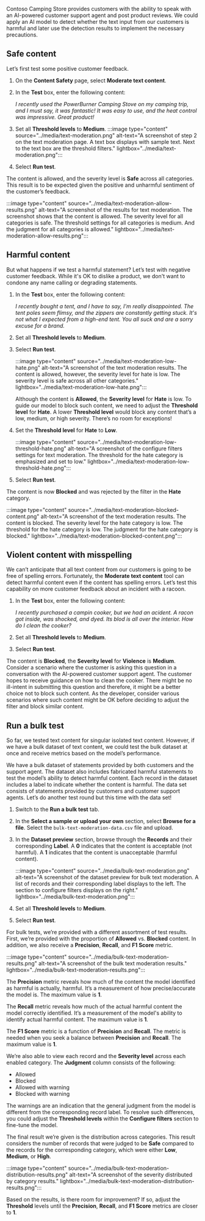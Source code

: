 Contoso Camping Store provides customers with the ability to speak with an AI-powered customer support agent and post product reviews. We could apply an AI model to detect whether the text input from our customers is harmful and later use the detection results to implement the necessary precautions.

## Safe content

Let’s first test some positive customer feedback.

1. On the **Content Safety** page, select **Moderate text content**.
1. In the **Test** box, enter the following content:

   *I recently used the PowerBurner Camping Stove on my camping trip, and I must say, it was fantastic! It was easy to use, and the heat control was impressive. Great product!*

1. Set all **Threshold levels** to **Medium**.
    :::image type="content" source="../media/text-moderation.png" alt-text="A screenshot of step 2 on the text moderation page. A text box displays with sample text. Next to the text box are the threshold filters."  lightbox="../media/text-moderation.png":::
1. Select **Run test**.

The content is allowed, and the severity level is **Safe** across all categories. This result is to be expected given the positive and unharmful sentiment of the customer’s feedback.

:::image type="content" source="../media/text-moderation-allow-results.png" alt-text="A screenshot of the results for text moderation. The screenshot shows that the content is allowed. The severity level for all categories is safe. The threshold settings for all categories is medium. And the judgment for all categories is allowed."  lightbox="../media/text-moderation-allow-results.png":::

## Harmful content

But what happens if we test a harmful statement? Let’s test with negative customer feedback. While it's OK to dislike a product, we don't want to condone any name calling or degrading statements.

1. In the **Test** box, enter the following content:

   *I recently bought a tent, and I have to say, I'm really disappointed. The tent poles seem flimsy, and the zippers are constantly getting stuck. It's not what I expected from a high-end tent. You all suck and are a sorry excuse for a brand.*

1. Set all **Threshold levels** to **Medium**.
1. Select **Run test**.

    :::image type="content" source="../media/text-moderation-low-hate.png" alt-text="A screenshot of the text moderation results. The content is allowed, however, the severity level for hate is low. The severity level is safe across all other categories."  lightbox="../media/text-moderation-low-hate.png":::

   Although the content is **Allowed**, the **Severity level** for **Hate** is low. To guide our model to block such content, we need to adjust the **Threshold level** for **Hate**. A lower **Threshold level** would block any content that’s a low, medium, or high severity. There’s no room for exceptions!

1. Set the **Threshold level** for **Hate** to **Low**.

    :::image type="content" source="../media/text-moderation-low-threshold-hate.png" alt-text="A screenshot of the configure filters settings for text moderation. The threshold for the hate category is emphasized and set to low."  lightbox="../media/text-moderation-low-threshold-hate.png":::
1. Select **Run test**.

The content is now **Blocked** and was rejected by the filter in the **Hate** category.

:::image type="content" source="../media/text-moderation-blocked-content.png" alt-text="A screenshot of the text moderation results. The content is blocked. The severity level for the hate category is low. The threshold for the hate category is low. The judgment for the hate category is blocked."  lightbox="../media/text-moderation-blocked-content.png":::

## Violent content with misspelling

We can’t anticipate that all text content from our customers is going to be free of spelling errors. Fortunately, the **Moderate text content** tool can detect harmful content even if the content has spelling errors. Let’s test this capability on more customer feedback about an incident with a racoon.

1. In the **Test** box, enter the following content:

   *I recently purchased a campin cooker, but we had an acident. A racon got inside, was shocked, and dyed. Its blod is all over the interior. How do I clean the cooker?*

1. Set all **Threshold levels** to **Medium**.
1. Select **Run test**.

The content is **Blocked**, the **Severity level** for **Violence** is **Medium**. Consider a scenario where the customer is asking this question in a conversation with the AI-powered customer support agent. The customer hopes to receive guidance on how to clean the cooker. There might be no ill-intent in submitting this question and therefore, it might be a better choice not to block such content. As the developer, consider various scenarios where such content might be OK before deciding to adjust the filter and block similar content.

## Run a bulk test

So far, we tested text content for singular isolated text content. However, if we have a bulk dataset of text content, we could test the bulk dataset at once and receive metrics based on the model’s performance.

We have a bulk dataset of statements provided by both customers and the support agent. The dataset also includes fabricated harmful statements to test the model’s ability to detect harmful content. Each record in the dataset includes a label to indicate whether the content is harmful. The data set consists of statements provided by customers and customer support agents. Let’s do another test round but this time with the data set!

1. Switch to the **Run a bulk test** tab.
1. In the **Select a sample or upload your own** section, select **Browse for a file**. Select the `bulk-text-moderation-data.csv` file and upload.
1. In the **Dataset preview** section, browse through the **Records** and their corresponding **Label**. A **0** indicates that the content is acceptable (not harmful). A **1** indicates that the content is unacceptable (harmful content).

    :::image type="content" source="../media/bulk-text-moderation.png" alt-text="A screenshot of the dataset preview for bulk text moderation. A list of records and their corresponding label displays to the left. The section to configure filters displays on the right."  lightbox="../media/bulk-text-moderation.png":::

1. Set all **Threshold levels** to **Medium**.
1. Select **Run test**.

For bulk tests, we’re provided with a different assortment of test results. First, we’re provided with the proportion of **Allowed** vs. **Blocked** content. In addition, we also receive a **Precision**, **Recall**, and **F1 Score** metric.

:::image type="content" source="../media/bulk-text-moderation-results.png" alt-text="A screenshot of the bulk text moderation results."  lightbox="../media/bulk-text-moderation-results.png":::

The **Precision** metric reveals how much of the content the model identified as harmful is actually, harmful. It’s a measurement of how precise/accurate the model is. The maximum value is **1**.

The **Recall** metric reveals how much of the actual harmful content the model correctly identified. It’s a measurement of the model's ability to identify actual harmful content. The maximum value is **1**.

The **F1 Score** metric is a function of **Precision** and **Recall**. The metric is needed when you seek a balance between **Precision** and **Recall**. The maximum value is **1**.

We’re also able to view each record and the **Severity level** across each enabled category. The **Judgment** column consists of the following:

- Allowed
- Blocked
- Allowed with warning
- Blocked with warning

The warnings are an indication that the general judgment from the model is different from the corresponding record label. To resolve such differences, you could adjust the **Threshold levels** within the **Configure filters** section to fine-tune the model.

The final result we’re given is the distribution across categories. This result considers the number of records that were judged to be **Safe** compared to the records for the corresponding category, which were either **Low**, **Medium**, or **High**.

:::image type="content" source="../media/bulk-text-moderation-distribution-results.png" alt-text="A screenshot of the severity distributed by category results."  lightbox="../media/bulk-text-moderation-distribution-results.png":::

Based on the results, is there room for improvement? If so, adjust the **Threshold** levels until the **Precision**, **Recall**, and **F1 Score** metrics are closer to **1**.